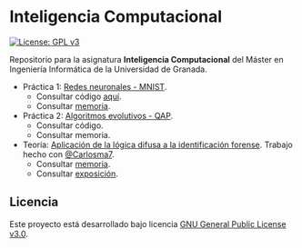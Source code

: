 # Inteligencia Computacional

[![License: GPL v3](https://img.shields.io/badge/License-GPL%20v3-blue.svg)](https://www.gnu.org/licenses/gpl-3.0)

Repositorio para la asignatura **Inteligencia Computacional** del Máster en Ingeniería Informática de la Universidad de Granada.

- Práctica 1: [Redes neuronales - MNIST](https://github.com/Carlossamu7/IC_MUII_UGR/milestone/1).
    - Consultar código [aquí](https://github.com/Carlossamu7/IC_MUII_UGR/blob/main/P1-RedesNeuronales/mnist.py).
    - Consultar [memoria](https://github.com/Carlossamu7/IC_MUII_UGR/blob/main/P1-RedesNeuronales/IC_MUII_RN.pdf).
- Práctica 2: [Algoritmos evolutivos - QAP](https://github.com/Carlossamu7/IC_MUII_UGR/milestone/3).
    - Consultar código.
    - Consultar memoria.
- Teoría: [Aplicación de la lógica difusa a la identificación forense](https://github.com/Carlossamu7/IC_MUII_UGR/milestone/2). Trabajo hecho con [@Carlosma7](https://github.com/Carlosma7).
    - Consultar [memoria](https://github.com/Carlossamu7/IC_MUII_UGR/blob/main/T-L%C3%B3gica%20Difusa/IC_MUII.pdf).
    - Consultar [exposición](https://github.com/Carlossamu7/IC_MUII_UGR/blob/main/T-L%C3%B3gica%20Difusa/IC_MUII_expo.pdf).

## Licencia

Este proyecto está desarrollado bajo licencia [GNU General Public License v3.0](https://es.wikipedia.org/wiki/GNU_General_Public_License).
